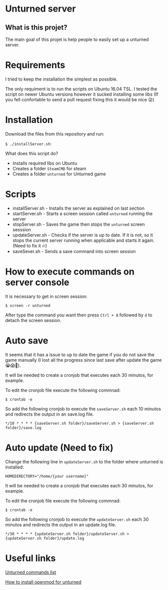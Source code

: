 # Unturned server

## What is this projet?

The main goal of this projet is help people to easily set up a unturned server.


# Requirements

I tried to keep the installation the simplest as possible.

The only requiment is to run the scripts on Ubuntu 16.04 TSL. I tested the script on newer Ubuntu versions however it sucked installing some libs (If you fell confortable to send a pull request fixing this it would be nice :stuck_out_tongue_winking_eye:)


# Installation

Download the files from this repository and run:

`$ ./installServer.sh`:

What does this script do?

- Installs required libs on Ubuntu
- Creates a folder `SteamCMD` for steam 
- Creates a folder `unturned` for Unturned game

# Scripts
- installServer.sh - Installs the server as explained on last section
- startServer.sh - Starts a screen session called `unturned` running the server
- stopServer.sh - Saves the game then stops the `unturned` screen sesssion
- updateServer.sh - Checks if the server is up to date. If it is not, so it stops the current server running when applicable and starts it again. (Need to fix it :fire:)
- saveSever.sh - Sends a save command into screen session

# How to execute commands on server console

It is necessary to get in screen session:

`$ screen -r unturned`

After type the command you want then press `Ctrl + A` followed by `d` to detach the screen session.

# Auto save

It seems that it has a issue to up to date the game if you do not save the game manually (I lost all the progress since last save after update the game :sob::scream::anger:).

It will be needed to create a cronjob that executes each 30 minutos, for example.

To edit the cronjob file execute the following commnad:

`$ crontab -e`

So add the following cronjob to execute the `saveServer.sh` each 10 minutos and redirects the output in an save.log file.  

`*/10 * * * * {saveServer.sh folder}/saveServer.sh > {saveServer.sh folder}/save.log`

# Auto update (Need to fix)

Change the following line in `updateServer.sh` to the folder where unturned is installed:

`HOMEDIRECTORY="/home/{your username}"`

It will be needed to create a cronjob that executes each 30 minutos, for example.

To edit the cronjob file execute the following commnad:

`$ crontab -e`

So add the following cronjob to execute the `updateServer.sh` each 30 minutos and redirects the output in an update.log file.  

`*/30 * * * * {updateServer.sh folder}/updateServer.sh > {updateServer.sh folder}/update.log`

# Useful links

[Unturned commands list](https://unturnedhub.com/commands)

[How to install openmod for unturned](https://openmod.github.io/openmod-docs/userdoc/installation/unturned.html)

